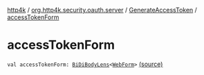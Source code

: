 [http4k](../../index.md) / [org.http4k.security.oauth.server](../index.md) / [GenerateAccessToken](index.md) / [accessTokenForm](./access-token-form.md)

# accessTokenForm

`val accessTokenForm: `[`BiDiBodyLens`](../../org.http4k.lens/-bi-di-body-lens/index.md)`<`[`WebForm`](../../org.http4k.lens/-web-form/index.md)`>` [(source)](https://github.com/http4k/http4k/blob/master/http4k-security-oauth/src/main/kotlin/org/http4k/security/oauth/server/GenerateAccessToken.kt#L78)